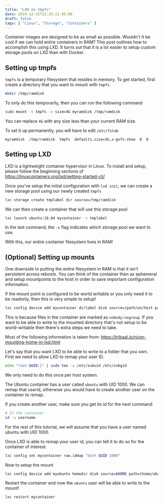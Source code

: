 ```yaml
---
title: "LXD on tmpfs"
date: 2019-12-31T22:35:21-05:00
draft: false
tags: [ "Linux", "Storage", "Containers" ]
---
```


Container images are designed to be as small as possible. Wouldn't it be cool if we can hold entire containers in RAM? This post outlines how to accomplish this using LXD. It turns out that it is a lot easier to setup custom storage pools on LXD than with Docker.

## Setting up tmpfs

`tmpfs` is a temporary filesystem that resides in memory. To get started, first create a directory that you want to mount with `tmpfs`

```bash
mkdir /tmp/ramdisk
```

To only do this temporarily, then you can run the following command

```bash
sudo mount -t tmpfs -o size=4G myramdisk /tmp/ramdisk
```

You can replace `4G` with any size less than your current RAM size.

To set it up permanently, you will have to edit `/etc/fstab`

```
myramdisk  /tmp/ramdisk  tmpfs  defaults,size=3G,x-gvfs-show  0  0
```

## Setting up LXD

LXD is a lightweight container hypervisor in Linux. To install and setup, please follow the beginning sections of https://linuxcontainers.org/lxd/getting-started-cli/

Once you've setup the initial configuration with `lxd init`, we can create a new storage pool using our newly created `tmpfs`

```bash
lxc storage create tmplabel dir source=/tmp/ramdisk 
```

We can then create a container that will use this storage pool

```bash
lxc launch ubuntu:18.04 mycontainer -s tmplabel
```

In the last command, the `-s` flag indicates which storage pool we want to use.

With this, our entire container filesystem lives in RAM!

## (Optional) Setting up mounts

One downside to putting the entire filesystem in RAM is that it isn't persistent across reboots. You can think of the container then as ephemeral and setup mountpoints to the host in order to save important configuration information.

If the mount point is configured to be world writable or you only need it to be readonly, then this is very simple to setup!

```bash
lxc config device add mycontainer dirlabel disk source=/path/on/host path=/path/on/container
```

This is because files in the container are marked as `nobody:nogroup`. If you want to be able to write to the mounted directory that's not setup to be world-writable then there's extra steps we need to take. 

Most of the following information is taken from: https://tribaal.io/nicer-mounting-home-in-lxd.html

Let's say that you want LXD to be able to write to a folder that you own. First we need to allow LXD to remap your user ID.

```bash
echo "root:$UID:1" | sudo tee -a /etc/subuid /etc/subgid
```

We only need to do this once per host system.

The Ubuntu container has a user called `ubuntu` with UID 1000. We can remap that userid, otherwise you would have to create another user on the container to remap.

If you create another user, make sure you get its id for the next command:

```bash
# In the container
id -u username
```

For the rest of this tutorial, we will assume that you have a user named ubuntu with UID 1000.

Once LXD is able to remap your user id, you can tell it to do so for the container of interest.

```bash
lxc config set mycontainer raw.idmap "both $UID 1000"
```

Now to setup the mount

```bash
lxc config device add myubuntu homedir disk source=$HOME path=/home/ubuntu
```

Restart the container and now the `ubuntu` user will be able to write to the mount!

```bash
lxc restart mycontainer
```

